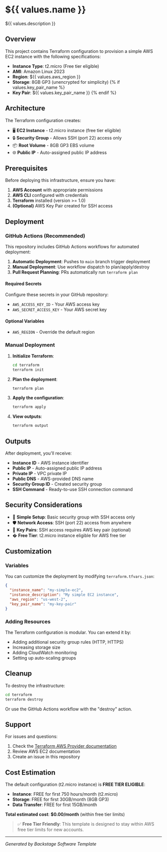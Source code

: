 # ${{ values.name }}

${{ values.description }}

## Overview

This project contains Terraform configuration to provision a simple AWS EC2 instance with the following specifications:

- **Instance Type**: t2.micro (Free tier eligible)
- **AMI**: Amazon Linux 2023 
- **Region**: ${{ values.aws_region }}
- **Storage**: 8GB GP3 (unencrypted for simplicity)
{% if values.key_pair_name %}
- **Key Pair**: ${{ values.key_pair_name }}
{% endif %}

## Architecture

The Terraform configuration creates:

- 🖥️ **EC2 Instance** - t2.micro instance (free tier eligible)
- 🔒 **Security Group** - Allows SSH (port 22) access only
- 📦 **Root Volume** - 8GB GP3 EBS volume
- 🌐 **Public IP** - Auto-assigned public IP address

## Prerequisites

Before deploying this infrastructure, ensure you have:

1. **AWS Account** with appropriate permissions
2. **AWS CLI** configured with credentials
3. **Terraform** installed (version >= 1.0)
4. **(Optional)** AWS Key Pair created for SSH access

## Deployment

### GitHub Actions (Recommended)

This repository includes GitHub Actions workflows for automated deployment:

1. **Automatic Deployment**: Pushes to `main` branch trigger deployment
2. **Manual Deployment**: Use workflow dispatch to plan/apply/destroy
3. **Pull Request Planning**: PRs automatically run `terraform plan`

#### Required Secrets

Configure these secrets in your GitHub repository:

- `AWS_ACCESS_KEY_ID` - Your AWS access key
- `AWS_SECRET_ACCESS_KEY` - Your AWS secret key

#### Optional Variables

- `AWS_REGION` - Override the default region

### Manual Deployment

1. **Initialize Terraform**:
   ```bash
   cd terraform
   terraform init
   ```

2. **Plan the deployment**:
   ```bash
   terraform plan
   ```

3. **Apply the configuration**:
   ```bash
   terraform apply
   ```

4. **View outputs**:
   ```bash
   terraform output
   ```

## Outputs

After deployment, you'll receive:

- **Instance ID** - AWS instance identifier
- **Public IP** - Auto-assigned public IP address
- **Private IP** - VPC private IP
- **Public DNS** - AWS-provided DNS name
- **Security Group ID** - Created security group
- **SSH Command** - Ready-to-use SSH connection command

## Security Considerations

- 🔐 **Simple Setup**: Basic security group with SSH access only
- 🛡️ **Network Access**: SSH (port 22) access from anywhere
- 🔑 **Key Pairs**: SSH access requires AWS key pair (optional)
- � **Free Tier**: t2.micro instance eligible for AWS free tier

## Customization

### Variables

You can customize the deployment by modifying `terraform.tfvars.json`:

```json
{
  "instance_name": "my-simple-ec2",
  "instance_description": "My simple EC2 instance",
  "aws_region": "us-west-2",
  "key_pair_name": "my-key-pair"
}
```

### Adding Resources

The Terraform configuration is modular. You can extend it by:

- Adding additional security group rules (HTTP, HTTPS)
- Increasing storage size
- Adding CloudWatch monitoring
- Setting up auto-scaling groups

## Cleanup

To destroy the infrastructure:

```bash
cd terraform
terraform destroy
```

Or use the GitHub Actions workflow with the "destroy" action.

## Support

For issues and questions:

1. Check the [Terraform AWS Provider documentation](https://registry.terraform.io/providers/hashicorp/aws/latest/docs)
2. Review AWS EC2 documentation
3. Create an issue in this repository

## Cost Estimation

The default configuration (t2.micro instance) is **FREE TIER ELIGIBLE**:

- **Instance**: FREE for first 750 hours/month (t2.micro)
- **Storage**: FREE for first 30GB/month (8GB GP3)
- **Data Transfer**: FREE for first 15GB/month

**Total estimated cost**: **$0.00/month** (within free tier limits)

> ✅ **Free Tier Friendly**: This template is designed to stay within AWS free tier limits for new accounts.

---

*Generated by Backstage Software Template*
